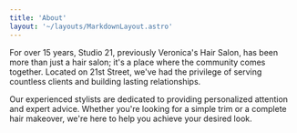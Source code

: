 ```yaml
---
title: 'About'
layout: '~/layouts/MarkdownLayout.astro'
---
```


For over 15 years, Studio 21, previously Veronica's Hair Salon, has been more than just a hair salon; it's a place where the community comes together. Located on 21st Street, we've had the privilege of serving countless clients and building lasting relationships.

Our experienced stylists are dedicated to providing personalized attention and expert advice. Whether you're looking for a simple trim or a complete hair makeover, we're here to help you achieve your desired look.
